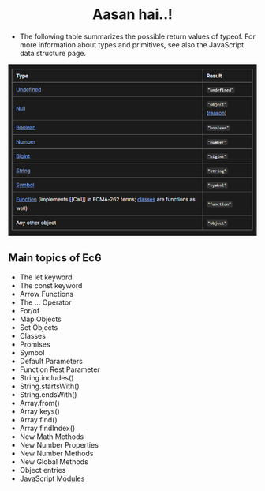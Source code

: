 <h1 align="center">Aasan hai..!</h1>

* The following table summarizes the possible return values of typeof. For more information about types and primitives, see also the JavaScript data structure page.
<img src = "01_basics\result of diff types of datatypes.png">


## Main topics of Ec6
* The let keyword
* The const keyword
* Arrow Functions
* The ... Operator
* For/of
* Map Objects
* Set Objects
* Classes
* Promises
* Symbol
* Default Parameters
* Function Rest Parameter
* String.includes()
* String.startsWith()
* String.endsWith()
* Array.from()
* Array keys()
* Array find()
* Array findIndex()
* New Math Methods
* New Number Properties
* New Number Methods
* New Global Methods
* Object entries
* JavaScript Modules

